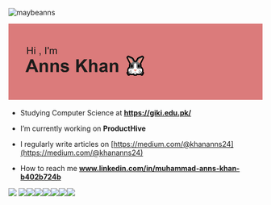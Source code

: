 <p align="left"> <img src="https://komarev.com/ghpvc/?username=maybeanns&label=Profile%20views&color=0e75b6&style=flat" alt="maybeanns" /> </p>
<!-- <h3 align="center">A CS student aspiring to join FAANG companies</h3> -->
<p align="center">
  <img src="header.png" alt="Header Image" />
</p>

- Studying Computer Science at **https://giki.edu.pk/**

- I’m currently working on **ProductHive**

- I regularly write articles on [https://medium.com/@khananns24](https://medium.com/@khananns24)

- How to reach me **www.linkedin.com/in/muhammad-anns-khan-b402b724b**

<img src="https://img.shields.io/badge/Medium-12100E?style=for-the-badge&logo=medium&logoColor=white" /> <img src="https://img.shields.io/badge/Google_Cloud-4285F4?style=for-the-badge&logo=google-cloud&logoColor=white" /><img src="https://img.shields.io/badge/PostgreSQL-316192?style=for-the-badge&logo=postgresql&logoColor=white" /><img src="https://img.shields.io/badge/Figma-F24E1E?style=for-the-badge&logo=figma&logoColor=whit" /><img src="https://img.shields.io/badge/fiverr-1DBF73?style=for-the-badge&logo=fiverr&logoColor=white" /><img src="https://img.shields.io/badge/-Hackerrank-2EC866?style=for-the-badge&logo=HackerRank&logoColor=white" /><img src="https://img.shields.io/badge/-LeetCode-FFA116?style=for-the-badge&logo=LeetCode&logoColor=black" /><img src="https://img.shields.io/badge/Kaggle-20BEFF?style=for-the-badge&logo=Kaggle&logoColor=white" />
